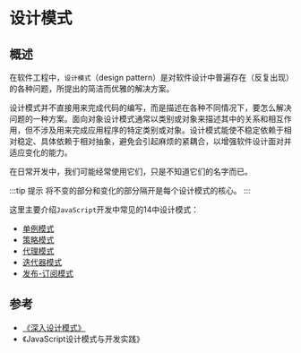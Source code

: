 # 设计模式

## 概述

在软件工程中，`设计模式`（design pattern）是对软件设计中普遍存在（反复出现）的各种问题，所提出的简洁而优雅的解决方案。

设计模式并不直接用来完成代码的编写，而是描述在各种不同情况下，要怎么解决问题的一种方案。面向对象设计模式通常以类别或对象来描述其中的关系和相互作用，但不涉及用来完成应用程序的特定类别或对象。设计模式能使不稳定依赖于相对稳定、具体依赖于相对抽象，避免会引起麻烦的紧耦合，以增强软件设计面对并适应变化的能力。

在日常开发中，我们可能经常使用它们，只是不知道它们的名字而已。

:::tip 提示
将不变的部分和变化的部分隔开是每个设计模式的核心。
:::

这里主要介绍`JavaScript`开发中常见的14中设计模式：

- [单例模式](./1.md)
- [策略模式](./2.md)
- [代理模式](./3.md)
- [迭代器模式](./4.md)
- [发布-订阅模式](./5.md)

## 参考

- [《深入设计模式》](https://refactoringguru.cn/design-patterns)
- 《JavaScript设计模式与开发实践》
